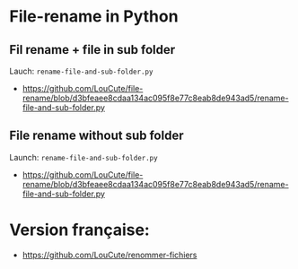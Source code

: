 # File-rename in Python

## Fil rename + file in sub folder
Lauch:
```rename-file-and-sub-folder.py```
- https://github.com/LouCute/file-rename/blob/d3bfeaee8cdaa134ac095f8e77c8eab8de943ad5/rename-file-and-sub-folder.py

## File rename without sub folder
Launch:
```rename-file-and-sub-folder.py```
- https://github.com/LouCute/file-rename/blob/d3bfeaee8cdaa134ac095f8e77c8eab8de943ad5/rename-file-and-sub-folder.py

# Version française:
- https://github.com/LouCute/renommer-fichiers

